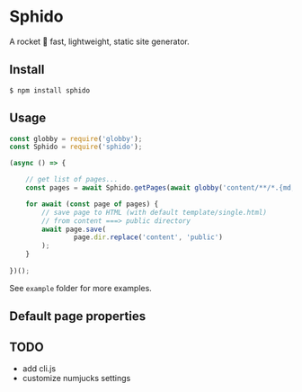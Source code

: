 # Sphido

A rocket 🚀 fast, lightweight, static site generator.

## Install

```
$ npm install sphido
```

## Usage

```javascript
const globby = require('globby');
const Sphido = require('sphido');

(async () => {

	// get list of pages...
	const pages = await Sphido.getPages(await globby('content/**/*.{md,html}'), ...Sphido.extenders);

	for await (const page of pages) {
		// save page to HTML (with default template/single.html)
		// from content ===> public directory
		await page.save(
				page.dir.replace('content', 'public')
		);
	}
	
})();
```

See `example` folder for more examples.

## Default page properties

## TODO

- add cli.js 
- customize numjucks settings